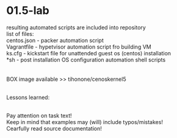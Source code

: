 # 01.5-lab

resulting automated scripts are included into repository
<br>
list of files:<br>
centos.json - packer automation script<br>
Vagrantfile - hypetvisor automation script fro building VM <br>
ks.cfg - kickstart file for unattended guest os (centos) installation <br>
*sh - post installation OS configuration automation shell scripts<br>
<br><br>
BOX image available >> tihonone/cenoskernel5 <br><br>

Lessons learned:<br><br>

Pay attention on task text! <br>
Keep in mind that examples may (will) include typos/mistakes!<br>
Cearfully read source documentation!<br><br><br>

